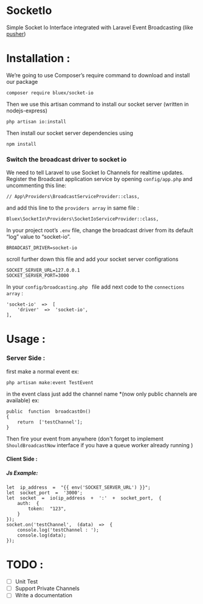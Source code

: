 # SocketIo

Simple Socket Io Interface integrated with Laravel Event Broadcasting (like [pusher](https://pusher.com/))

# Installation :

We’re going to use Composer’s require command to download and install our package

    composer require bluex/socket-io

Then we use this artisan command to install our socket server (written in nodejs-express)

    php artisan io:install

Then install our socket server dependencies using

    npm install

### Switch the broadcast driver to socket io

We need to tell Laravel to use Socket Io Channels for realtime updates. Register the Broadcast application service by opening `config/app.php` and uncommenting this line:

    // App\Providers\BroadcastServiceProvider::class,

and add this line to the `providers array` in same file :

    Bluex\SocketIo\Providers\SocketIoServiceProvider::class,

In your project root’s `.env` file, change the broadcast driver from its default “log” value to “socket-io”.

    BROADCAST_DRIVER=socket-io

scroll further down this file and add your socket server configrations

    SOCKET_SERVER_URL=127.0.0.1
    SOCKET_SERVER_PORT=3000

In your `config/broadcasting.php ` file add next code to the `connections array` :

    'socket-io'  =>  [
        'driver'  =>  'socket-io',
    ],

# Usage :

### Server Side :

first make a normal event ex:

    php artisan make:event TestEvent

in the event class just add the channel name \*(now only public channels are available) ex:

    public  function  broadcastOn()
    {
        return  ['testChannel'];
    }

Then fire your event from anywhere (don't forget to implement `ShouldBroadcastNow` interface if you have a queue worker already running )

#### Client Side :

##### Js Example:

    let  ip_address  =  "{{ env('SOCKET_SERVER_URL') }}";
    let  socket_port  =  '3000';
    let  socket  =  io(ip_address  +  ':'  +  socket_port,  {
        auth:  {
    	    token:  "123",
        }
    });
    socket.on('testChannel',  (data)  =>  {
    	console.log('testChannel : ');
    	console.log(data);
    });

# TODO :

- [ ] Unit Test
- [ ] Support Private Channels
- [ ] Write a documentation
